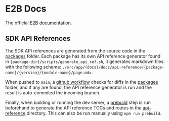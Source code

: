 # E2B Docs

The official [E2B documentation](https://e2b.dev/docs).

## SDK API References

The SDK API references are generated from the source code in the [packages](../../packages) folder.
Each package has its own API reference generator found in `{package-dir}/scripts/generate_api_ref.sh`, it generates markdown files with the following schema: `./src/app/(docs)/docs/api-reference/{package-name}/{version}/{module-name}/page.mdx`.

When pushed to `main`, a [github workflow](../../.github/workflows/generate_api_ref.yml) checks for diffs in the [packages](../../packages) folder, and if any are found, the API reference generator is run and the result is auto-commited the incoming branch.

Finally, when building or running the dev server, a [prebuild](./prebuild.js) step is run beforehand to generate the API reference TOCs and routes in the [api-reference](./src/app/(docs)/docs/api-reference) directory. This can also be run manually using `npm run prebuild`.
